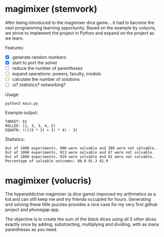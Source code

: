 # magimixer (stemvork)
After being introduced to the magimixer dice game... it had to become the next programming learning opportunity. Based on the example by volucris, we strive to implement the project in Python and expand on the project as we learn.

Features:
- [x] generate random numbers
- [x] start to port the solver
- [ ] reduce the number of parentheses
- [ ] expand operations: powers, faculty, modulo
- [ ] calculate the number of solutions
- [ ] ui? statistics? networking?

Usage:
```
python3 main.py
```

Example output:
```
TARGET: 61
ROLLED: [1, 3, 3, 4, 5]
EQUATN: ((((5 * 3) + 1) * 4) - 3)
```

Statistics:
```
Out of 1000 experiments, 900 were solvable and 100 were not solvable.
Out of 1000 experiments, 913 were solvable and 87 were not solvable.
Out of 1000 experiments, 919 were solvable and 81 were not solvable.
Percentage of solvable outcomes: 90.0 91.3 91.9
```

# magimixer (volucris)

The hyperaddictive magimixer (a dice game) improved my arithmetics as a kid and can still keep me and my friends occupied for hours. Generating and solving these little puzzles provides a nice case for my very first github project and phonegap app.

The objective is to create the sum of the black dices using all 5 other dices exactly once by adding, substracting, multiplying and dividing, with as many parentheses as you need.
